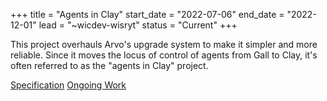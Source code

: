 +++
title = "Agents in Clay"
start_date = "2022-07-06"
end_date = "2022-12-01"
lead = "~wicdev-wisryt"
status = "Current"
+++

This project overhauls Arvo's upgrade system to make it simpler and more
reliable.  Since it moves the locus of control of agents from Gall to Clay, it's often referred to as the "agents in Clay" project.

[Specification](https://gist.github.com/belisarius222/2ae74bfb5a40860b59d28970d29b3329)
[Ongoing Work]( https://github.com/urbit/urbit/tree/philip/agent-clay)
